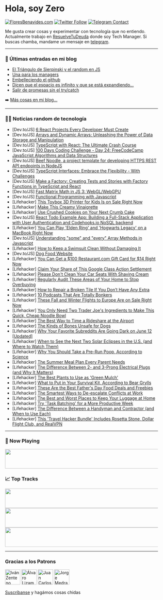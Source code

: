# Hola, soy Zero

[![FloresBenavides.com](https://img.shields.io/website?down_message=oops&label=MiBlog&style=for-the-badge&up_message=online&url=https%3A%2F%2Ffloresbenavides.com)](https://floresbenavides.com) [![Twitter Follow](https://img.shields.io/twitter/follow/ZeroDragon?color=%231DA1F2&label=Follow&logo=twitter&logoColor=ffffff&style=for-the-badge)](https://twitter.com/zerodragon) [![Telegram Contact](https://img.shields.io/badge/escr%C3%ADbeme-ZeroDragon-%2326A5E4?style=for-the-badge&logo=telegram)](https://t.me/zerodragon)

Me gusta crear cosas y experimentar con tecnología que no entiendo.
Actualmente trabajo en [ResuelveTuDeuda](http://github.com/resuelve) donde soy Tech Manager.
Si buscas chamba, mandame un mensaje en [telegram](https://t.me/zerodragon).

---

### 📕 Últimas entradas en mi blog
<!-- BLOG-POST-LIST:START -->
- [El Triángulo de Sierpinski y el random en JS](https://floresbenavides.com/el-triangulo-de-sierpinski-y-el-random-en-js/)
- [Una para los managers](https://floresbenavides.com/una-para-los-managers/)
- [Embelleciendo el github](https://floresbenavides.com/embelleciendo-el-github/)
- [Dicen que el espacio es infinito y que se está expandiendo…](https://floresbenavides.com/dicen-que-el-espacio-es-infinito-y-que-se-esta-expandiendo/)
- [Salir de promesas sin el try/catch](https://floresbenavides.com/salir-de-promesas-sin-el-try-catch/)
<!-- BLOG-POST-LIST:END -->

➡️ [Más cosas en mi blog...](https://floresbenavides.com)

---

### 👨‍💻 Noticias random de tecnología
<!-- TECH-POSTS:START -->
- [Dev.to/JS] [6 React Projects Every Developer Must Create](https://dev.to/scofieldidehen/6-react-projects-every-developer-must-create-2c3b)
- [Dev.to/JS] [Arrays and Dynamic Arrays: Unleashing the Power of Data Storage and Manipulation](https://dev.to/danities316/arrays-and-dynamic-arrays-unleashing-the-power-of-data-storage-and-manipulation-5amd)
- [Dev.to/JS] [TypeScript with React: The Ultimate Crash Course](https://dev.to/drtcode/typescript-with-react-the-ultimate-crash-course-4n09)
- [Dev.to/JS] [100 Days Coding Challenge - Day 24: FreeCodeCamp JavaScript Algorithms and Data Structures](https://dev.to/alexmgp7/100-days-coding-challenge-day-24-freecodecamp-javascript-algorithms-and-data-structures-php-455i)
- [Dev.to/JS] [Beef Noodle, a project template for developing HTTPS REST API endpoints in NodeJS](https://dev.to/jared201/beef-noodle-a-project-template-for-developing-https-rest-api-endpoints-in-nodejs-324m)
- [Dev.to/JS] [TypeScript Interfaces: Embrace the Flexibility - With Challenges](https://dev.to/bobbyhalljr/typescript-interfaces-embrace-the-flexibility-with-challenges-1h8a)
- [Dev.to/JS] [Make a Factory: Creating Tests and Stories with Factory Functions in TypeScript and React](https://dev.to/mattu/make-a-factory-creating-reliable-tests-with-factory-functions-in-typescript-and-react-eh)
- [Dev.to/JS] [Fast Matrix Math in JS 3: WebGL/WebGPU](https://dev.to/ndesmic/fast-matrix-math-in-js-3-webglwebgpu-4e0l)
- [Dev.to/JS] [Functional Programming with Javascript](https://dev.to/gustavogomesdev/functional-programming-with-javascript-4jk7)
- [Lifehacker] [This Toybox 3D Printer for Kids Is on Sale Right Now](https://lifehacker.com/this-toybox-3d-printer-for-kids-is-on-sale-right-now-1850509018)
- [Lifehacker] [Make This Creamy Vinaigrette](https://lifehacker.com/make-this-creamy-vinaigrette-1850530811)
- [Lifehacker] [Use Crushed Cookies on Your Next Crumb Cake](https://lifehacker.com/use-crushed-cookies-on-your-next-crumb-cake-1850530134)
- [Dev.to/JS] [React Todo Example App: Building a Full-Stack Application with User Authentication and Codehooks.io NoSQL backend](https://dev.to/restdbjones/react-todo-example-app-building-a-full-stack-application-with-user-authentication-and-codehooksio-nosql-database-73p)
- [Lifehacker] [You Can Play &#39;Elden Ring&#39; and &#39;Hogwarts Legacy&#39; on a MacBook Right Now](https://lifehacker.com/you-can-play-windows-games-on-apple-silicon-right-now-1850530163)
- [Dev.to/JS] [Understanding &quot;some&quot; and &quot;every&quot; Array Methods in Javascript](https://dev.to/thinkeramir/understanding-some-and-every-array-methods-in-javascript-59fh)
- [Lifehacker] [How to Keep a Swimsuit Clean Without Damaging It](https://lifehacker.com/how-to-keep-a-swimsuit-clean-without-damaging-it-1850530365)
- [Dev.to/JS] [Dog Food Website](https://dev.to/gururaj-math/dog-food-website-3pm)
- [Lifehacker] [You Can Get a $100 Restaurant.com Gift Card for $14 Right Now](https://lifehacker.com/you-can-get-a-100-restaurant-com-gift-card-for-14-rig-1850509027)
- [Lifehacker] [Claim Your Share of This Google Class Action Settlement](https://lifehacker.com/claim-your-share-of-this-google-class-action-settlement-1850529925)
- [Lifehacker] [Please Don&#39;t Clean Your Car Seats With Shaving Cream](https://lifehacker.com/please-dont-clean-your-car-seats-with-shaving-cream-1850529912)
- [Lifehacker] [Regularly Audit These Areas of Your Home to Stop Overbuying](https://lifehacker.com/regularly-audit-these-areas-of-your-home-to-stop-overbu-1850529816)
- [Lifehacker] [How to Repair a Broken Tile If You Don’t Have Any Extra](https://lifehacker.com/how-to-repair-a-broken-tile-if-you-don-t-have-any-extra-1850529510)
- [Lifehacker] [10 Podcasts That Are Totally Bonkers](https://lifehacker.com/10-podcasts-that-are-totally-bonkers-1850526172)
- [Lifehacker] [These Fall and Winter Flights to Europe Are on Sale Right Now](https://lifehacker.com/these-fall-and-winter-flights-to-europe-are-on-sale-rig-1850529083)
- [Lifehacker] [You Only Need Two Trader Joe&#39;s Ingredients to Make This Quick, Cheap Noodle Bowl](https://lifehacker.com/you-only-need-two-trader-joes-ingredients-to-make-this-1850524888)
- [Lifehacker] [The Best Way to Time a Rideshare at the Airport](https://lifehacker.com/the-best-way-to-time-a-rideshare-at-the-airport-1850527909)
- [Lifehacker] [The Kinds of Bones Unsafe for Dogs](https://lifehacker.com/the-kinds-of-bones-unsafe-for-dogs-1850524517)
- [Lifehacker] [Why Your Favorite Subreddits Are Going Dark on June 12 [Updated]](https://lifehacker.com/why-your-favorite-subreddits-are-going-dark-on-june-12-1850521188)
- [Lifehacker] [When to See the Next Two Solar Eclipses in the U.S. &lpar;and Where to Watch Them&rpar;](https://lifehacker.com/when-to-see-the-next-two-solar-eclipses-in-the-u-s-an-1850524106)
- [Lifehacker] [Why You Should Take a Pre-Run Poop, According to Science](https://lifehacker.com/why-you-should-take-a-pre-run-poop-according-to-scienc-1850523410)
- [Lifehacker] [The Summer Meal Plan Every Parent Needs](https://lifehacker.com/the-summer-meal-plan-every-parent-needs-1850522999)
- [Lifehacker] [The Difference Between 2- and 3-Prong Electrical Plugs &lpar;and Why It Matters&rpar;](https://lifehacker.com/the-difference-between-2-and-3-prong-electrical-plugs-1850523488)
- [Lifehacker] [The Best Plants to Use as &#39;Green Mulch&#39;](https://lifehacker.com/the-best-plants-to-use-as-green-mulch-1850523468)
- [Lifehacker] [What to Put in Your Survival Kit, According to Bear Grylls](https://lifehacker.com/what-to-put-in-your-survival-kit-according-to-bear-gry-1850523514)
- [Lifehacker] [These Are the Best Father&#39;s Day Food Deals and Freebies](https://lifehacker.com/these-are-the-best-fathers-day-food-deals-and-freebies-1850523613)
- [Lifehacker] [The Smartest Ways to De-escalate Conflicts at Work](https://lifehacker.com/the-smartest-ways-to-de-escalate-conflicts-at-work-1850523609)
- [Lifehacker] [The Best and Worst Places to Keep Your Luggage at Home](https://lifehacker.com/the-best-and-worst-places-to-keep-your-luggage-at-home-1850523598)
- [Lifehacker] [Try &#39;Task Batching&#39; for a More Productive Week](https://lifehacker.com/try-task-batching-for-a-more-productive-week-1850523035)
- [Lifehacker] [The Difference Between a Handyman and Contractor &lpar;and When to Use Each&rpar;](https://lifehacker.com/the-difference-between-a-handyman-and-contractor-and-w-1850523149)
- [Lifehacker] [This &#39;Travel Hacker Bundle&#39; Includes Rosetta Stone, Dollar Flight Club, and RealVPN](https://lifehacker.com/this-travel-hacker-bundle-includes-rosetta-stone-dolla-1850509006)<!-- TECH-POSTS:END -->

---

### 🎵 Now Playing
<a href="https://spotify-now-playing-dun.vercel.app/now-playing?open"><img src="https://spotify-now-playing-dun.vercel.app/now-playing" width="540" height="64"></a>

### 📈 Top Tracks
<a href="https://spotify-now-playing-dun.vercel.app/top-tracks?i=1&open"><img src="https://spotify-now-playing-dun.vercel.app/top-tracks?i=1" width="540" height="64"></a>
<a href="https://spotify-now-playing-dun.vercel.app/top-tracks?i=2&open"><img src="https://spotify-now-playing-dun.vercel.app/top-tracks?i=2" width="540" height="64"></a>
<a href="https://spotify-now-playing-dun.vercel.app/top-tracks?i=3&open"><img src="https://spotify-now-playing-dun.vercel.app/top-tracks?i=3" width="540" height="64"></a>

---

### Gracias a los Patrons
[<img src="https://avatars.githubusercontent.com/u/243380?v=4" alt="Iván Zenteno" width="50px">](https://github.com/k001) [<img src="https://avatars.githubusercontent.com/u/19955639?v=4" alt="Álvaro Lizama" width="50px">](https://github.com/alvarolizama) [<img src="https://avatars.githubusercontent.com/u/2718753?v=4" alt="Juan Carlos Ruiz" width="50px">](https://github.com/JuanCrg90) [<img src="https://avatars.githubusercontent.com/u/37025?v=4" alt="Jorge Medrano" width="50px">](https://github.com/h1pp1e) 

[Suscríbanse](https://www.patreon.com/zerodragon) y hagámos cosas chidas
